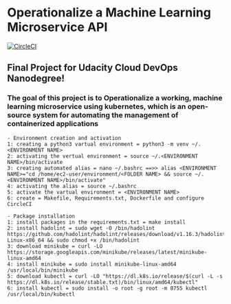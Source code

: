# Operationalize a Machine Learning Microservice API

[![CircleCI](https://dl.circleci.com/status-badge/img/gh/get2bash/Operationalize-a-Machine-Learning-Microservice-API/tree/main.svg?style=svg)](https://dl.circleci.com/status-badge/redirect/gh/get2bash/Operationalize-a-Machine-Learning-Microservice-API/tree/main)

## Final Project for Udacity Cloud DevOps Nanodegree!
### The goal of this project is to Operationalize a working, machine learning microservice using kubernetes, which is an open-source system for automating the management of containerized applications

    - Environment creation and activation
    1: creating a python3 vartual environment = python3 -m venv ~/.<ENVIRONMENT NAME>
    2: activating the vertual environment = source ~/.<ENVIRONMENT NAME>/bin/activate
    3: creating automated alias = nano ~/.bashrc ==>> alias <ENVIRONMENT NAME>="cd /home/ec2-user/environment/<FOLDER NAME> && source ~/.<ENVIRONMENT NAME>/bin/activate"
    4: activating the alias = source ~/.bashrc
    5: activate the vartual environment = <ENVIRONMENT NAME>
    6: create = Makefile, Requirements.txt, Dockerfile and configure CircleCI
    
    - Package installation
    1: install packages in the requirements.txt = make install
    2: install hadolint = sudo wget -O /bin/hadolint https://github.com/hadolint/hadolint/releases/download/v1.16.3/hadolint-Linux-x86_64 && sudo chmod +x /bin/hadolint
    3: download minikube = curl -LO https://storage.googleapis.com/minikube/releases/latest/minikube-linux-amd64
    4: install minikube = sudo install minikube-linux-amd64 /usr/local/bin/minikube
    5: download kubectl = curl -LO "https://dl.k8s.io/release/$(curl -L -s https://dl.k8s.io/release/stable.txt)/bin/linux/amd64/kubectl"
    6: install kubectl = sudo install -o root -g root -m 0755 kubectl /usr/local/bin/kubectl

